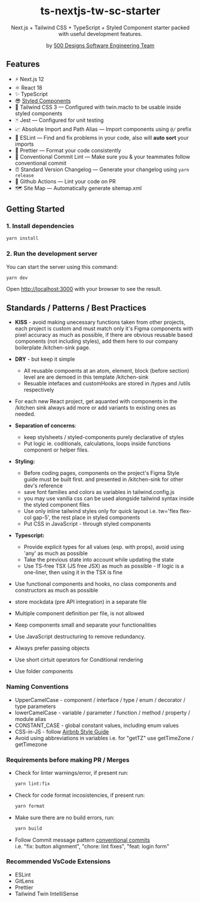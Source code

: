 <div align="center">
  <h1>ts-nextjs-tw-sc-starter</h1>
  <p>Next.js + Tailwind CSS + TypeScript + Styled Component starter packed with useful development features.</p>
  <p>by <a href="#">500 Designs Software Engineering Team</a></p>
</div>

## Features

- ⚡️ Next.js 12
- ⚛️ React 18
- ✨ TypeScript
- 😎 [Styled Components](https://styled-components.com/docs)
- 💨 Tailwind CSS 3 — Configured with twin.macto to be usable inside styled components
- 🃏 Jest — Configured for unit testing
- 📈 Absolute Import and Path Alias — Import components using `@/` prefix
- 📏 ESLint — Find and fix problems in your code, also will **auto sort** your imports
- 💖 Prettier — Format your code consistently
- 🤖 Conventional Commit Lint — Make sure you & your teammates follow conventional commit
- ⏰ Standard Version Changelog — Generate your changelog using `yarn release`
- 👷 Github Actions — Lint your code on PR
- 🗺 Site Map — Automatically generate sitemap.xml

## Getting Started

### 1. Install dependencies

```bash
yarn install
```

### 2. Run the development server

You can start the server using this command:

```bash
yarn dev
```

Open [http://localhost:3000](http://localhost:3000) with your browser to see the result.

## Standards / Patterns / Best Practices

- <b>KISS</b> - avoid making unecessary functions taken from other projects,
  each project is custom and must match only it's Figma components with pixel accuracy as much as possible,
  if there are obvious reusable based components (not including styles), add them here to our company boilerplate /kitchen-sink page.
- <b>DRY</b> - but keep it simple
  - All reusable compoents at an atom, element, block (before section) level are are demoed in this template
    /kitchen-sink
  - Resuable intefaces and customHooks are stored in /types and /utils respectively
- For each new React project, get aquanted with components in the /kitchen sink always add more or add variants to existing ones as needed.
- <b>Separation of concerns</b>:
  - keep stylsheets / styled-components purely declarative of styles
  - Put logic ie. coditionals, calculations, loops inside functions component or helper files.
- <b>Styling:</b>
  - Before coding pages, components on the project's Figma Style guide must be built first. and presented in /kitchen-sink for other dev's reference 
  - save font families and colors as variables in tailwind.config.js
  - you may use vanilla css can be used alongside tailwind syntax inside the styled component files
  - Use only inline tailwind styles only for quick layout i.e. tw='flex flex-col gap-5', the rest place in styled components
  - Put CSS in JavaScript - through styled components
- <b>Typescript:</b>
  - Provide explicit types for all values (esp. with props), avoid using 'any' as much as possible
  - Take the previous state into account while updating the state
  - Use TS-free TSX (JS free JSX) as much as possible - If logic is a one-liner, then using it in the TSX is fine

- Use functional components and hooks, no class components and constructors as much as possible
- store mockdata (pre API integration) in a separate file
- Multiple component definition per file, is not allowed
- Keep components small and separate your functionalities
- Use JavaScript destructuring to remove redundancy.
- Always prefer passing objects
- Use short cirtuit operators for Conditional rendering
- Use folder components

### Naming Conventions

- UpperCamelCase - component / interface / type / enum / decorator / type parameters
- lowerCamelCase - variable / parameter / function / method / property / module alias
- CONSTANT_CASE - global constant values, including enum values
- CSS-in-JS - follow [Airbnb Style Guide](https://github.com/airbnb/javascript/tree/master/css-in-javascript#naming)
- Avoid using abbreviations in variables i.e. for "getTZ" use getTimeZone / getTimezone

### Requirements before making PR / Merges

- Check for linter warnings/error, if present run:
  ```bash
  yarn lint:fix
  ```
- Check for code format incosistencies, if present run:
  ```bash
  yarn format
  ```
- Make sure there are no build errors, run:
  ```bash
  yarn build
  ```
- Follow Commit message pattern [conventional commits](https://www.conventionalcommits.org) <br/>
  <e>i.e. "fix: button alignment", "chore: lint fixes", "feat: login form"<p>

### Recommended VsCode Extensions

- ESLint
- GitLens
- Prettier
- Tailwind Twin IntelliSense
